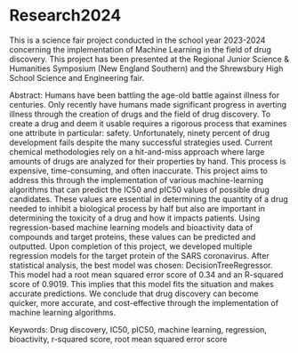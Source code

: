 # Research2024

This is a science fair project conducted in the school year 2023-2024 concerning the implementation of Machine Learning in the field of drug discovery. This project has been presented at the Regional Junior Science & Humanities Symposium (New England Southern) and the Shrewsbury High School Science and Engineering fair.

Abstract:
Humans have been battling the age-old battle against illness for centuries. Only recently have humans made significant progress in averting illness through the creation of drugs and the field of drug discovery. To create a drug and deem it usable requires a rigorous process that examines one attribute in particular: safety. Unfortunately, ninety percent of drug development fails despite the many successful strategies used. Current chemical methodologies rely on a hit-and-miss approach where large amounts of drugs are analyzed for their properties by hand. This process is expensive, time-consuming, and often inaccurate. This project aims to address this through the implementation of various machine-learning algorithms that can predict the IC50 and pIC50 values of possible drug candidates. These values are essential in determining the quantity of a drug needed to inhibit a biological process by half but also are important in determining the toxicity of a drug and how it impacts patients. Using regression-based machine learning models and bioactivity data of compounds and target proteins, these values can be predicted and outputted. Upon completion of this project, we developed multiple regression models for the target protein of the SARS coronavirus. After statistical analysis, the best model was chosen: DecisionTreeRegressor. This model had a root mean squared error score of 0.34 and an R-squared score of 0.9019. This implies that this model fits the situation and makes accurate predictions. We conclude that drug discovery can become quicker, more accurate, and cost-effective through the implementation of machine learning algorithms. 

Keywords: Drug discovery, IC50, pIC50, machine learning, regression, bioactivity, r-squared score, root mean squared error score

